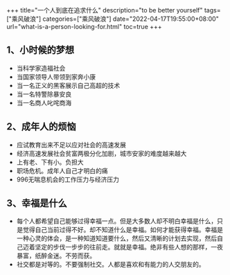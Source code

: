 +++ 
title="一个人到底在追求什么" 
description="to be better yourself" 
tags=["乘风破浪"]
categories=["乘风破浪"]
date="2022-04-17T19:55:00+08:00" 
url="what-is-a-person-looking-for.html"
toc=true
+++


## 1、小时候的梦想

+ 当科学家造福社会
+ 当国家领导人带领到家奔小康
+ 当一名正义的黑客展示自己高超的技术
+ 当一名特警除暴安良
+ 当一名商人叱咤商海

## 2、成年人的烦恼

+ 应试教育出来不足以应对社会的高速发展
+ 经济高速发展社会贫富两极分化加剧，城市安家的难度越来越大
+ 上有老、下有小。负担大
+ 职场危机。成年人自己才明白的痛
+ 996无喘息机会的工作压力与经济压力

## 3、幸福是什么

+ 每个人都希望自己能够过得幸福一点。但是大多数人却不明白幸福是什么，只是觉得自己当前过得不好。却不知道什么是幸福。如何才能获得幸福。幸福是一种心灵的体会，是一种知道知道要什么，然后又清晰的计划去实现，然后自己迈着坚定的步伐一步步的往前走。就就是幸福。绝非有些人想的那样，一夜暴富，纸醉金迷。不劳而获。
+ 社交都是对等的。不要强制社交。人都是喜欢和有能力的人交朋友的。

